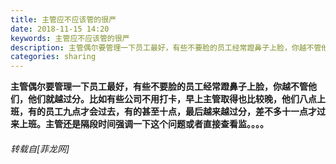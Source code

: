 ```yaml
---
title: 主管应不应该管的很严
date: 2018-11-15 14:20
keywords: 主管应不应该管的很严
description: 主管偶尔要管理一下员工最好，有些不要脸的员工经常蹬鼻子上脸，你越不管他们，他们就越过分。比如有些公司不用打卡，早上主管取得也比较晚，他们八点上班，有的员工九点才会过去，有的甚至十点，最后越来越过分，差不多十一点才过来上班。主管还是隔段时间强调一下这个问题或者直接查看监。。。。
categories: sharing
---
```

<td class="t_f" id="postmessage_2282707">

<strong><strong><strong><strong>主管偶尔要管理一下员工最好，有些不要脸的员工经常蹬鼻子上脸，你越不管他们，他们就越过分。比如有些公司不用打卡，早上主管取得也比较晚，他们八点上班，有的员工九点才会过去，有的甚至十点，最后越来越过分，差不多十一点才过来上班。主管还是隔段时间强调一下这个问题或者直接查看监。。。。</strong></strong></strong><font color="Black"></font></strong></td>
###### 转载自[菲龙网]
